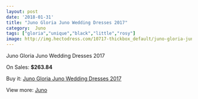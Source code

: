 ```yaml
---
layout: post
date: '2018-01-31'
title: "Juno Gloria Juno Wedding Dresses 2017"
category:  Juno
tags: ["gloria","unique","black","little","rosy"]
image: http://img.hectodress.com/10717-thickbox_default/juno-gloria-juno-wedding-dresses-2013.jpg
---
```

Juno Gloria Juno Wedding Dresses 2017

On Sales: **$263.84**
<a href="https://www.hectodress.com/-juno/5295-juno-gloria-juno-wedding-dresses-2013.html"><amp-img layout="responsive" width="600" height="600" src="//img.hectodress.com/10717-thickbox_default/juno-gloria-juno-wedding-dresses-2013.jpg" alt="Juno Gloria Juno Wedding Dresses 2017 0" /></a>

Buy it: [Juno Gloria Juno Wedding Dresses 2017](https://www.hectodress.com/-juno/5295-juno-gloria-juno-wedding-dresses-2013.html "Juno Gloria Juno Wedding Dresses 2017")

View more: [ Juno](https://www.hectodress.com/88--juno " Juno")